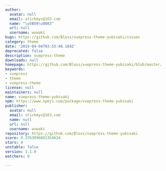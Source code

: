 ```yaml
---
author:
  avatar: null
  email: stickmyc@163.com
  name: "\u5B50\u8083"
  url: null
  username: wuwaki
bugs: https://github.com/Bloss/vuepress-theme-yubisaki/issues
category: theme
date: '2019-04-04T03:55:48.104Z'
deprecated: false
description: vuepress-theme
downloads: null
homepage: https://github.com/Bloss/vuepress-theme-yubisaki/blob/master/README.md
keywords:
- vuepress
- theme
- vuepress-theme
license: null
maintainers: null
name: vuepress-theme-yubisaki
npm: https://www.npmjs.com/package/vuepress-theme-yubisaki
publisher:
  avatar: null
  email: stickmyc@163.com
  name: null
  url: null
  username: wuwaki
repository: https://github.com/Bloss/vuepress-theme-yubisaki
score: 0.3763096801354624
stars: 0
unstable: false
version: 3.1.9
watchers: 0

---
```


